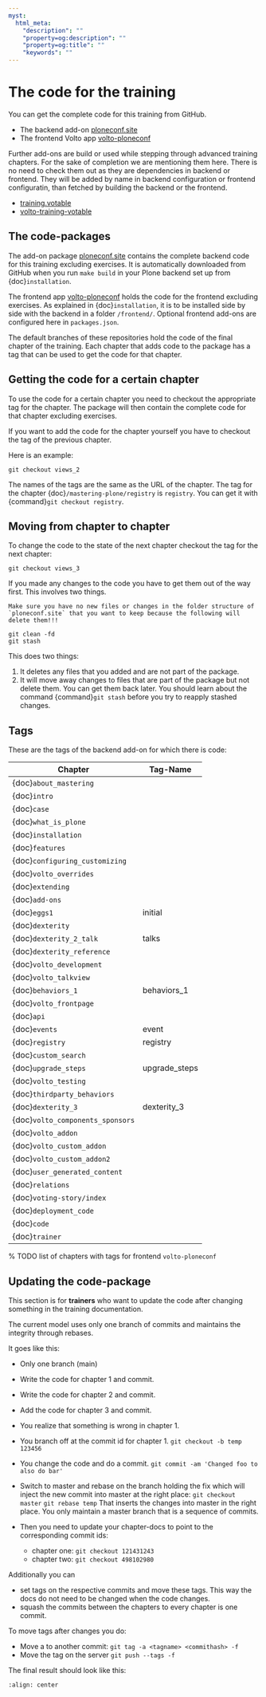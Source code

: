 ```yaml
---
myst:
  html_meta:
    "description": ""
    "property=og:description": ""
    "property=og:title": ""
    "keywords": ""
---
```


# The code for the training

You can get the complete code for this training from GitHub.
- The backend add-on [ploneconf.site](https://github.com/collective/ploneconf.site)
- The frontend Volto app [volto-ploneconf](https://github.com/collective/volto-ploneconf)

Further add-ons are build or used while stepping through advanced training chapters.
For the sake of completion we are mentioning them here.
There is no need to check them out as they are dependencies in backend or frontend.
They will be added by name in backend configuration or frontend configuratin, than fetched by building the backend or the frontend.

- [training.votable](https://github.com/collective/training.votable)
- [volto-training-votable](https://github.com/collective/volto-training-votable)


## The code-packages

The add-on package [ploneconf.site](https://github.com/collective/ploneconf.site) contains the complete backend code for this training excluding exercises.
It is automatically downloaded from GitHub when you run `make build` in your Plone backend set up from {doc}`installation`.

The frontend app [volto-ploneconf](https://github.com/collective/volto-ploneconf) holds the code for the frontend excluding exercises.
As explained in {doc}`installation`, it is to be installed side by side with the backend in a folder `/frontend/`.
Optional frontend add-ons are configured here in `packages.json`.

The default branches of these repositories hold the code of the final chapter of the training.
Each chapter that adds code to the package has a tag that can be used to get the code for that chapter.

## Getting the code for a certain chapter

To use the code for a certain chapter you need to checkout the appropriate tag for the chapter.
The package will then contain the complete code for that chapter excluding exercises.

If you want to add the code for the chapter yourself you have to checkout the tag of the previous chapter.

Here is an example:

```shell
git checkout views_2
```

The names of the tags are the same as the URL of the chapter.
The tag for the chapter {doc}`/mastering-plone/registry` is `registry`.
You can get it with {command}`git checkout registry`.


## Moving from chapter to chapter

To change the code to the state of the next chapter checkout the tag for the next chapter:

```shell
git checkout views_3
```

If you made any changes to the code you have to get them out of the way first. This involves two things.

```{warning}
Make sure you have no new files or changes in the folder structure of `ploneconf.site` that you want to keep because the following will delete them!!!
```

```shell
git clean -fd
git stash
```

This does two things:

1. It deletes any files that you added and are not part of the package.
1. It will move away changes to files that are part of the package but not delete them. 
   You can get them back later.
   You should learn about the command {command}`git stash` before you try to reapply stashed changes.

## Tags

These are the tags of the backend add-on for which there is code:


| Chapter                        | Tag-Name                 |
| ------------------------------ | ------------------------ |
| {doc}`about_mastering` | |
| {doc}`intro` | |
| {doc}`case` | |
| {doc}`what_is_plone` | |
| {doc}`installation` | |
| {doc}`features` | |
| {doc}`configuring_customizing` | |
| {doc}`volto_overrides` | |
| {doc}`extending` | |
| {doc}`add-ons` | |
| {doc}`eggs1` | initial |
| {doc}`dexterity` | |
| {doc}`dexterity_2_talk` | talks |
| {doc}`dexterity_reference` | |
| {doc}`volto_development` | |
| {doc}`volto_talkview` | |
| {doc}`behaviors_1` | behaviors_1 |
| {doc}`volto_frontpage` | |
| {doc}`api` | |
| {doc}`events` | event |
| {doc}`registry` | registry |
| {doc}`custom_search` | |
| {doc}`upgrade_steps` | upgrade_steps |
| {doc}`volto_testing` | |
| {doc}`thirdparty_behaviors` | |
| {doc}`dexterity_3` | dexterity_3 |
| {doc}`volto_components_sponsors` | |
| {doc}`volto_addon` | |
| {doc}`volto_custom_addon` | |
| {doc}`volto_custom_addon2` | |
| {doc}`user_generated_content` | |
| {doc}`relations` | |
| {doc}`voting-story/index` | |
| {doc}`deployment_code` | |
| {doc}`code` | |
| {doc}`trainer` | |

% TODO list of chapters with tags for frontend `volto-ploneconf`



## Updating the code-package

This section is for **trainers** who want to update the code after changing something in the training documentation.

The current model uses only one branch of commits and maintains the integrity through rebases.

It goes like this:

- Only one branch (main)

- Write the code for chapter 1 and commit.

- Write the code for chapter 2 and commit.

- Add the code for chapter 3 and commit.

- You realize that something is wrong in chapter 1.

- You branch off at the commit id for chapter 1.
  `git checkout -b temp 123456`

- You change the code and do a commit.
  `git commit -am 'Changed foo to also do bar'`

- Switch to master and rebase on the branch holding the fix which will inject the new commit into master at the right place:
  `git checkout master`
  `git rebase temp`
  That inserts the changes into master in the right place. You only maintain a master branch that is a sequence of commits.

- Then you need to update your chapter-docs to point to the corresponding commit ids:

  - chapter one: `git checkout 121431243`
  - chapter two: `git checkout 498102980`

Additionally you can

- set tags on the respective commits and move these tags. This way the docs do not need to be changed when the code changes.
- squash the commits between the chapters to every chapter is one commit.

To move tags after changes you do:

- Move a to another commit: `git tag -a <tagname> <commithash> -f`
- Move the tag on the server `git push --tags -f`

The final result should look like this:

```{figure} ../_static/code_tree.png
:align: center
```
